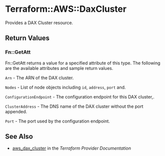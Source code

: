 # Terraform::AWS::DaxCluster

Provides a DAX Cluster resource.

## Return Values

### Fn::GetAtt

Fn::GetAtt returns a value for a specified attribute of this type. The following are the available attributes and sample return values.

`Arn` - The ARN of the DAX cluster.

`Nodes` - List of node objects including `id`, `address`, `port` and.

`ConfigurationEndpoint` - The configuration endpoint for this DAX cluster,.

`ClusterAddress` - The DNS name of the DAX cluster without the port appended.

`Port` - The port used by the configuration endpoint.

## See Also

* [aws_dax_cluster](https://www.terraform.io/docs/providers/aws/r/dax_cluster.html) in the _Terraform Provider Documentation_